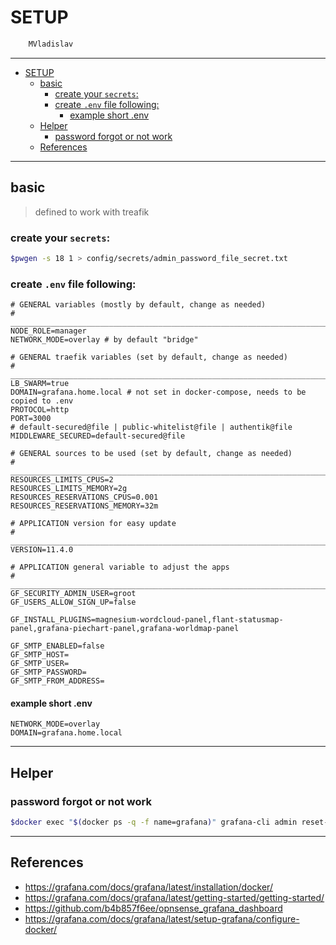 # SETUP

```sh
    MVladislav
```

---

- [SETUP](#setup)
  - [basic](#basic)
    - [create your `secrets`:](#create-your-secrets)
    - [create `.env` file following:](#create-env-file-following)
      - [example short .env](#example-short-env)
  - [Helper](#helper)
    - [password forgot or not work](#password-forgot-or-not-work)
  - [References](#references)

---

## basic

> defined to work with treafik

### create your `secrets`:

```sh
$pwgen -s 18 1 > config/secrets/admin_password_file_secret.txt
```

### create `.env` file following:

```env
# GENERAL variables (mostly by default, change as needed)
# ______________________________________________________________________________
NODE_ROLE=manager
NETWORK_MODE=overlay # by default "bridge"

# GENERAL traefik variables (set by default, change as needed)
# ______________________________________________________________________________
LB_SWARM=true
DOMAIN=grafana.home.local # not set in docker-compose, needs to be copied to .env
PROTOCOL=http
PORT=3000
# default-secured@file | public-whitelist@file | authentik@file
MIDDLEWARE_SECURED=default-secured@file

# GENERAL sources to be used (set by default, change as needed)
# ______________________________________________________________________________
RESOURCES_LIMITS_CPUS=2
RESOURCES_LIMITS_MEMORY=2g
RESOURCES_RESERVATIONS_CPUS=0.001
RESOURCES_RESERVATIONS_MEMORY=32m

# APPLICATION version for easy update
# ______________________________________________________________________________
VERSION=11.4.0

# APPLICATION general variable to adjust the apps
# ______________________________________________________________________________
GF_SECURITY_ADMIN_USER=groot
GF_USERS_ALLOW_SIGN_UP=false

GF_INSTALL_PLUGINS=magnesium-wordcloud-panel,flant-statusmap-panel,grafana-piechart-panel,grafana-worldmap-panel

GF_SMTP_ENABLED=false
GF_SMTP_HOST=
GF_SMTP_USER=
GF_SMTP_PASSWORD=
GF_SMTP_FROM_ADDRESS=
```

#### example short .env

```env
NETWORK_MODE=overlay
DOMAIN=grafana.home.local
```

---

## Helper

### password forgot or not work

```sh
$docker exec "$(docker ps -q -f name=grafana)" grafana-cli admin reset-admin-password <PASSWORD>
```

---

## References

- <https://grafana.com/docs/grafana/latest/installation/docker/>
- <https://grafana.com/docs/grafana/latest/getting-started/getting-started/>
- <https://github.com/b4b857f6ee/opnsense_grafana_dashboard>
- <https://grafana.com/docs/grafana/latest/setup-grafana/configure-docker/>
